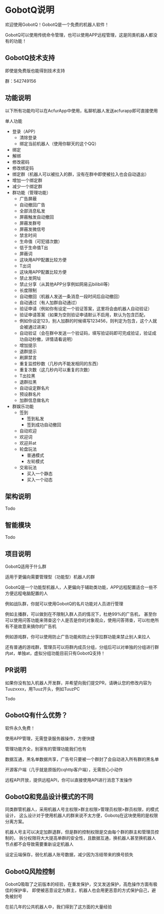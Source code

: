 # GobotQ说明

欢迎使用GobotQ！GobotQ是一个免费的机器人软件！

GobotQ可以使用传统命令管理，也可以使用APP远程管理，这是同类机器人都没有的功能！

## GobotQ技术支持

即使是免费版也能得到技术支持


群：542749156


## 功能说明

以下所有功能均可以在AcfurApp中使用，私聊机器人发送acfurapp即可直接使用

单人功能

- 登录（APP）
  - 清除登录
  - 绑定当前机器人（使用你聊天的这个QQ）
- 绑定
- 解绑
- 修改密码
- 修改绑定码
- 绑定群（机器人可以被拉入的群，没有在群中即使被拉入也会自动退出）
- 增加一个绑定群
- 减少一个绑定群
- 群功能（管理功能）
  - 广告屏蔽
  - 自动撤回广告
  - 全部消息私发
  - 屏蔽触发自动撤回
  - 屏蔽发群号
  - 屏蔽发微信号
  - 禁言时间
  - 生命值（可犯错次数）
  - 低于生命值T出
  - 屏蔽词
  - 这块用APP配置比较方便
  - T出词
  - 这块用APP配置比较方便
  - 禁止发网址
  - 禁止分享（从其他APP分享例如网易云bilibili等）
  - 长度限制
  - 自动撤回（机器人发送一条消息一段时间后自动撤回）
  - 自动通过（有人加群自动通过）
  - 验证申请（例如你有设定一个验证答案，这里将会由机器人自动验证）
  - 验证申请答案（如果为空则验证申请默认不启用，默认为包含匹配，
  - 例如你设定123，别人加群的时候填写123456，则判定为包含，这个人就会被通过进来）
  - 自动验证（会在群中发送一个验证码，填写验证码即可完成验证，验证成功自动秒撤，详情请看说明）
  - 增加提示
  - 退群提示
  - 刷屏禁言
  - 重复监控秒数（几秒内不能发相同的东西）
  - 重复次数（这几秒内可以重复的次数）
  - T出拉黑
  - 退群拉黑
  - 自动设定群名片
  - 预设群名片
  - 加群信息做名片
- 群娱乐功能
  - 签到
    - 签到私发
    - 签到成功自动撤回
  - 自动欢迎
  - 欢迎词
  - 欢迎并at
  - 轮盘玩法
    - 普通模式
    - 左轮模式
  - 交易玩法
    - 买入一个静态
    - 买入一个动态

## 架构说明

Todo

## 智能模块

Todo

## 项目说明

GobotQ适用于什么群


适用于更偏向需要管理型（功能型）机器人的群


GobotQ是一个功能型机器人，人更偏向于辅助类功能，APP远程配置适合一些不方便远程电脑配置的人


例如战队群，你就可以使用GobotQ的名片功能对人员进行管理


例如主播群，可以做到在不限制入群人员的情况下，杜绝99%的广告机，
甚至你可以使用问答功能来筛查这个人是否是你的对象观众，使用问答筛查，可以杜绝所有不是故意来搞你的广告机


例如游戏群，你可以使用防止广告功能和防止分享拉群功能来禁止别人来拉人

还有普通的游戏群，管理员可以将群内成员分组，分组后可以对单独的分组进行群内at，单独at，虚拟分组功能目前只有GobotQ支持！

## PR说明

如果你没有加入机器人开发群，并希望向我们提交PR，请确认您的修改内容为Tuuzxxxx，用Tuuz开头，例如TuuzPC

Todo

## GobotQ有什么优势？
软件永久免费！

使用APP管理，无需登录服务器操作，方便快捷

管理功能齐全，别家有的管理功能我们也有

数据互通，黑名单数据共享，广告号只要被一个群封了会自动进入所有群的黑名单

开源客户端（几乎就是原版的cqhttp客户端），无需担心小动作

远程API开放，提供远程API，你可以直接使用API进行消息下发操作

## GobotQ和竞品设计模式的不同

同类群管机器人，采用机器人号主权限>群主权限>管理员权限>群员权限，的模式设计，
这么设计对于使用机器人的群来说不太方便，Gobotq在这块使用的是权限分离方案。


机器人号主可以决定加群退群，但是群的控制权限是交由每个群的群主和管理员控制的，
拆分权限将大大提高单群的安全性，且数据互通，换机器人甚至换机器人节点都不会导致需要重新设定机器人


设定云端保存，弱化机器人账号数据，减少因为冻结带来的换号损失

## GobotQ风险控制
GobotQ吸取了之前版本的经验，在重发保护，交叉发送保护，高危操作方面有极佳的保护率，
即使被恶意设定为群主，机器人也会用更恶意的方式保护自己，避免被封号


在前几年的公共机器人中，我们得到了这方面的大量经验

